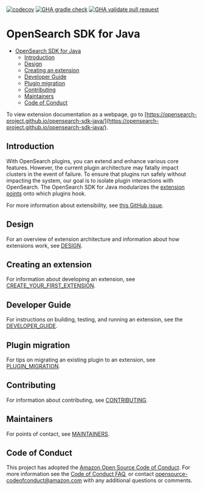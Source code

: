 [![codecov](https://codecov.io/gh/opensearch-project/opensearch-sdk-java/branch/main/graph/badge.svg)](https://codecov.io/gh/opensearch-project/opensearch-sdk-java)
[![GHA gradle check](https://github.com/opensearch-project/opensearch-sdk-java/actions/workflows/build.yml/badge.svg)](https://github.com/opensearch-project/opensearch-sdk-java/actions/workflows/build.yml)
[![GHA validate pull request](https://github.com/opensearch-project/opensearch-sdk-java/actions/workflows/wrapper.yml/badge.svg)](https://github.com/opensearch-project/opensearch-sdk-java/actions/workflows/wrapper.yml)

# OpenSearch SDK for Java

* [OpenSearch SDK for Java](#opensearch-sdk-for-java)
  * [Introduction](#introduction)
  * [Design](#design)
  * [Creating an extension](#creating-an-extension)
  * [Developer Guide](#developer-guide)
  * [Plugin migration](#plugin-migration)
  * [Contributing](#contributing)
  * [Maintainers](#maintainers)
  * [Code of Conduct](#code-of-conduct)

To view extension documentation as a webpage, go to [https://opensearch-project.github.io/opensearch-sdk-java/](https://opensearch-project.github.io/opensearch-sdk-java/).

## Introduction
With OpenSearch plugins, you can extend and enhance various core features. However, the current plugin architecture may fatally impact clusters in the event of failure. To ensure that plugins run safely without impacting the system, our goal is to isolate plugin interactions with OpenSearch. The OpenSearch SDK for Java modularizes the [extension points](https://opensearch.org/blog/technical-post/2021/12/plugins-intro/) onto which plugins hook.

For more information about extensibility, see [this GitHub issue](https://github.com/opensearch-project/OpenSearch/issues/1422).

## Design
For an overview of extension architecture and information about how extensions work, see [DESIGN](DESIGN.md).

## Creating an extension
For information about developing an extension, see [CREATE_YOUR_FIRST_EXTENSION](CREATE_YOUR_FIRST_EXTENSION.md).

## Developer Guide
For instructions on building, testing, and running an extension, see the [DEVELOPER_GUIDE](DEVELOPER_GUIDE.md).

## Plugin migration
For tips on migrating an existing plugin to an extension, see [PLUGIN_MIGRATION](PLUGIN_MIGRATION.md).

## Contributing
For information about contributing, see [CONTRIBUTING](CONTRIBUTING.md).

## Maintainers
For points of contact, see [MAINTAINERS](MAINTAINERS.md).

## Code of Conduct
This project has adopted the [Amazon Open Source Code of Conduct](CODE_OF_CONDUCT.md). For more information see the [Code of Conduct FAQ](https://aws.github.io/code-of-conduct-faq), or contact [opensource-codeofconduct@amazon.com](mailto:opensource-codeofconduct@amazon.com) with any additional questions or comments.
